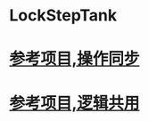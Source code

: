 # LockStepTank
# [参考项目,操作同步](https://github.com/QinZhuo/IDG_Game_One)
# [参考项目,逻辑共用](https://github.com/CraneInForest/LockStepSimpleFramework-Server.git)